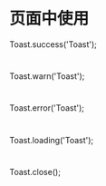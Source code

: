 <script>
export default {

    mounted() {
      Toast.success();
    }

}
</script>

# 页面中使用

Toast.success('Toast'); 
#
Toast.warn('Toast'); 
#
Toast.error('Toast'); 
#
Toast.loading('Toast'); 
#
Toast.close(); 
